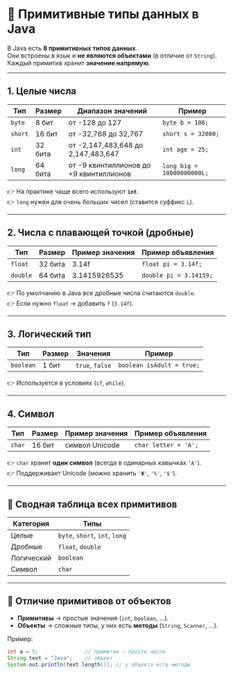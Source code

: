 # 📑 Примитивные типы данных в Java

В Java есть **8 примитивных типов данных**.  
Они встроены в язык и **не являются объектами** (в отличие от `String`).  
Каждый примитив хранит **значение напрямую**.

---

## 1. Целые числа

| Тип     | Размер  | Диапазон значений                       | Пример                     |
| ------- | ------- | --------------------------------------- | -------------------------- |
| `byte`  | 8 бит   | от -128 до 127                          | `byte b = 100;`            |
| `short` | 16 бит  | от -32,768 до 32,767                    | `short s = 32000;`         |
| `int`   | 32 бита | от -2,147,483,648 до 2,147,483,647      | `int age = 25;`            |
| `long`  | 64 бита | от -9 квинтиллионов до +9 квинтиллионов | `long big = 10000000000L;` |

👉 На практике чаще всего используют **`int`**.  
👉 `long` нужен для очень больших чисел (ставится суффикс `L`).

---

## 2. Числа с плавающей точкой (дробные)

| Тип      | Размер  | Пример значения | Пример объявления      |
| -------- | ------- | --------------- | ---------------------- |
| `float`  | 32 бита | 3.14f           | `float pi = 3.14f;`    |
| `double` | 64 бита | 3.1415926535    | `double pi = 3.14159;` |

👉 По умолчанию в Java все дробные числа считаются `double`.  
👉 Если нужно `float` → добавить `f` (`3.14f`).

---

## 3. Логический тип

| Тип       | Размер | Значения        | Пример                    |
| --------- | ------ | --------------- | ------------------------- |
| `boolean` | 1 бит  | `true`, `false` | `boolean isAdult = true;` |

👉 Используется в условиях (`if`, `while`).

---

## 4. Символ

| Тип    | Размер | Пример значения | Пример объявления    |
| ------ | ------ | --------------- | -------------------- |
| `char` | 16 бит | символ Unicode  | `char letter = 'A';` |

👉 `char` хранит **один символ** (всегда в одинарных кавычках `'A'`).  
👉 Поддерживает Unicode (можно хранить `'Ж'`, `'%'`, `'$'`).

---

## 🎯 Сводная таблица всех примитивов

| Категория  | Типы                           |
| ---------- | ------------------------------ |
| Целые      | `byte`, `short`, `int`, `long` |
| Дробные    | `float`, `double`              |
| Логический | `boolean`                      |
| Символ     | `char`                         |

---

## 🧠 Отличие примитивов от объектов

- **Примитивы** → простые значения (`int`, `boolean`, …).
- **Объекты** → сложные типы, у них есть **методы** (`String`, `Scanner`, …).

Пример:

```java
int a = 5;               // примитив — просто число
String text = "Java";    // объект
System.out.println(text.length()); // у объекта есть методы
```
